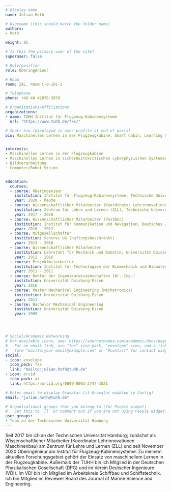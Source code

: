 ```yaml
---
# Display name
name: Julian Hoth

# Username (this should match the folder name)
authors:
- hoth

weight: 85

# Is this the primary user of the site?
superuser: false

# Role/position
role: Oberingenieur

# Room
room: ZAL, Raum C-0-101-2

# Telephone
phone: +49 40 42878-3978

# Organizations/Affiliations
organizations:
- name: TUHH Institut für Flugzeug-Kabinensysteme
  url: "https://www.tuhh.de/fks/"

# Short bio (displayed in user profile at end of posts)
bio: Maschinelles Lernen in der Flugzeugkabine, Smart Cabin, Learning Galley Catering System


interests:
- Maschinelles Lernen in der Flugzeugkabine
- Maschinelles Lernen in sicherheitskritischen cyberphysischen Systemen
- Bildverarbeitung
- Computer/Robot Vision


education:
  courses:
  - course: Oberingenieur
    institution: Institut für Flugzeug-Kabinensysteme, Technische Universität Hamburg
    year: 2020 - heute
  - course: Wissenschaftlicher Mitarbeiter (Koordinator Lehrinnovationen Maschinenbau)
    institution: Zentrum für Lehre und Lernen (ZLL), Technische Universität Hamburg
    year: 2017 - 2020
  - course: Wissenschaftlicher Mitarbeiter (PostDoc)
    institution: Institut für Kommunikation und Navigation, Deutsches Zentrum für Luft- und Raumfahrt (DLR)
    year: 2016 - 2017
  - course: Mitgesellschafter
    institution: Sensrec UG (haftungsbeschränkt)
    year: 2013 - 2016
  - course: Wissenschaftlicher Mitarbeiter
    institution: Lehrstuhl für Mechanik und Robotik, Universität Duisburg-Essen
    year: 2011 - 2016
  - course: Projektmitarbeiter
    institution: Institut für Technologien der Biomechanik und Biomaterialien GmbH
    year: 2011 - 2011
  - course: Doktor der Ingenieurwissenschaften (Dr.-Ing.)
    institution: Universität Duisburg-Essen
    year: 2016
  - course: Master Mechanical Engineering (Mechatronics)
    institution: Universität Duisburg-Essen
    year: 2011
  - course: Bachelor Mechanical Engineering
    institution: Universität Duisburg-Essen
    year: 2009




# Social/Academic Networking
# For available icons, see: https://sourcethemes.com/academic/docs/page-builder/#icons
#   For an email link, use "fas" icon pack, "envelope" icon, and a link in the
#   form "mailto:your-email@example.com" or "#contact" for contact widget.
social:
- icon: envelope
  icon_pack: fas
  link: "mailto:julian.hoth@tuhh.de"
- icon: orcid
  icon_pack: ai
  link: https://orcid.org/0000-0003-2747-3521

# Enter email to display Gravatar (if Gravatar enabled in Config)
email: "julian.hoth@tuhh.de"

# Organizational groups that you belong to (for People widget)
#   Set this to `[]` or comment out if you are not using People widget.
user_groups:
- Team an der Technischen Universität Hamburg
---
```


Seit 2017 bin ich an der Technischen Universität Hamburg; zunächst als Wissenschaftlicher Mitarbeiter (Koordinator Lehrinnovationen Maschinenbau) am Zentrum für Lehre und Lernen (ZLL) und seit November 2020 Oberingenieur am Institut für Flugzeug-Kabinensysteme. Zu meinem aktuellen Forschungsgebiet gehört der Einsatz von maschinellem Lernen in der Flugzeugkabine.
Außerhalb der TUHH bin ich Mitglied in der Deutschen Physikalischen Gesellschaft (DPG) und im Verein Deutscher Ingenieure (VDI). Im VDI bin ich Mitglied im Arbeitskreis Schiffbau und Schiffstechnik. Ich bin Mitglied im Reviewer Board des Journal of Marine Science and Engineering.
